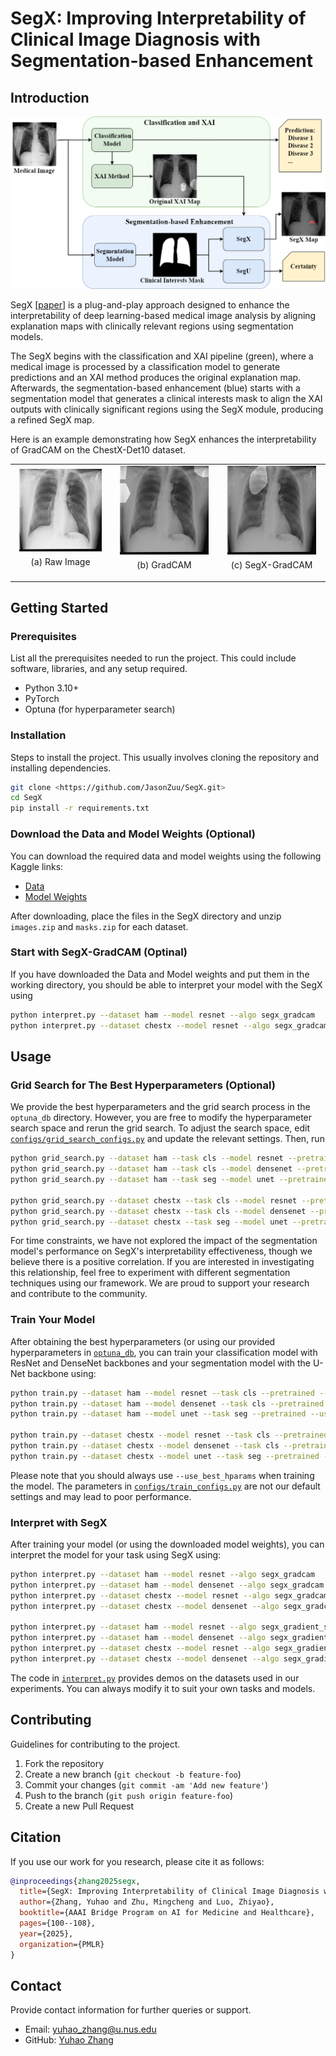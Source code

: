 # SegX: Improving Interpretability of Clinical Image Diagnosis with Segmentation-based Enhancement

## Introduction
![SegX Illustration](img/Method%20Overall.png) 

SegX [[paper](https://arxiv.org/abs/2502.10296)] is a plug-and-play approach designed to enhance the interpretability of deep learning-based medical image analysis by aligning explanation maps with clinically relevant regions using segmentation models. 

The SegX begins with the classification and XAI pipeline (green), where a medical image is processed by a classification model to generate predictions and an XAI method produces the original explanation map. Afterwards, the segmentation-based enhancement (blue) starts with a segmentation model that generates a clinical interests mask to align the XAI outputs with clinically significant regions using the SegX module, producing a refined SegX map.

Here is an example demonstrating how SegX enhances the interpretability of GradCAM on the ChestX-Det10 dataset.

<table>
  <tr>
    <td style="text-align: center;">
      <img src="img/chestx_36223.png" alt="raw" style="width: 90%;">
      <p style="margin-top: 5px; font-size: 14px;">(a) Raw Image</p>
    </td>
    <td style="text-align: center;">
      <img src="img/chestx_36223_gradcam.png" alt="GradCAM" style="width: 90%;">
      <p style="margin-top: 5px; font-size: 14px;">(b) GradCAM</p>
    </td>
    <td style="text-align: center;">
      <img src="img/chestx_36223_segx_gradcam.png" alt="SegX-GradCAM" style="width: 90%;">
      <p style="margin-top: 5px; font-size: 14px;">(c) SegX-GradCAM</p>
    </td>
  </tr>
</table>


## Getting Started

### Prerequisites

List all the prerequisites needed to run the project. This could include software, libraries, and any setup required.

- Python 3.10+
- PyTorch
- Optuna (for hyperparameter search)


### Installation
Steps to install the project. This usually involves cloning the repository and installing dependencies.

```bash
git clone <https://github.com/JasonZuu/SegX.git>
cd SegX
pip install -r requirements.txt
```

### Download the Data and Model Weights (Optional)
You can download the required data and model weights using the following Kaggle links:
+ [Data](https://www.kaggle.com/datasets/mingchengzhu/segx-used-datasets)
+ [Model Weights](https://www.kaggle.com/datasets/mingchengzhu/segx-model-weights)

After downloading, place the files in the SegX directory and unzip `images.zip` and `masks.zip` for each dataset.

### Start with SegX-GradCAM (Optinal)
If you have downloaded the Data and Model weights and put them in the working directory, you should be able to interpret your model with the SegX using

```bash
python interpret.py --dataset ham --model resnet --algo segx_gradcam
python interpret.py --dataset chestx --model resnet --algo segx_gradcam
```

## Usage

### Grid Search for The Best Hyperparameters (Optional)
We provide the best hyperparameters and the grid search process in the `optuna_db` directory. However, you are free to modify the hyperparameter search space and rerun the grid search. To adjust the search space, edit [`configs/grid_search_configs.py`](configs/grid_search_configs.py) and update the relevant settings. Then, run

```bash
python grid_search.py --dataset ham --task cls --model resnet --pretrained
python grid_search.py --dataset ham --task cls --model densenet --pretrained
python grid_search.py --dataset ham --task seg --model unet --pretrained

python grid_search.py --dataset chestx --task cls --model resnet --pretrained
python grid_search.py --dataset chestx --task cls --model densenet --pretrained
python grid_search.py --dataset chestx --task seg --model unet --pretrained
```

For time constraints, we have not explored the impact of the segmentation model's performance on SegX's interpretability effectiveness, though we believe there is a positive correlation. If you are interested in investigating this relationship, feel free to experiment with different segmentation techniques using our framework. We are proud to support your research and contribute to the community.

### Train Your Model
After obtaining the best hyperparameters (or using our provided hyperparameters in [`optuna_db`](optuna_db), you can train your classification model with ResNet and DenseNet backbones and your segmentation model with the U-Net backbone using:

```bash
python train.py --dataset ham --model resnet --task cls --pretrained --use_best_hparams
python train.py --dataset ham --model densenet --task cls --pretrained --use_best_hparams
python train.py --dataset ham --model unet --task seg --pretrained --use_best_hparams

python train.py --dataset chestx --model resnet --task cls --pretrained --use_best_hparams
python train.py --dataset chestx --model densenet --task cls --pretrained --use_best_hparams
python train.py --dataset chestx --model unet --task seg --pretrained --use_best_hparams
```

Please note that you should always use `--use_best_hparams` when training the model. The parameters in [`configs/train_configs.py`](configs/train_configs.py) are not our default settings and may lead to poor performance.

### Interpret with SegX
After training your model (or using the downloaded model weights), you can interpret the model for your task using SegX using:

```bash
python interpret.py --dataset ham --model resnet --algo segx_gradcam
python interpret.py --dataset ham --model densenet --algo segx_gradcam
python interpret.py --dataset chestx --model resnet --algo segx_gradcam
python interpret.py --dataset chestx --model densenet --algo segx_gradcam

python interpret.py --dataset ham --model resnet --algo segx_gradient_shap
python interpret.py --dataset ham --model densenet --algo segx_gradient_shap
python interpret.py --dataset chestx --model resnet --algo segx_gradient_shap
python interpret.py --dataset chestx --model densenet --algo segx_gradient_shap
```

The code in [`interpret.py`](interpret.py) provides demos on the datasets used in our experiments. You can always modify it to suit your own tasks and models.

## Contributing

Guidelines for contributing to the project.

1. Fork the repository
2. Create a new branch (`git checkout -b feature-foo`)
3. Commit your changes (`git commit -am 'Add new feature'`)
4. Push to the branch (`git push origin feature-foo`)
5. Create a new Pull Request


## Citation
If you use our work for you research, please cite it as follows:
```bibtex
@inproceedings{zhang2025segx,
  title={SegX: Improving Interpretability of Clinical Image Diagnosis with Segmentation-based Enhancement},
  author={Zhang, Yuhao and Zhu, Mingcheng and Luo, Zhiyao},
  booktitle={AAAI Bridge Program on AI for Medicine and Healthcare},
  pages={100--108},
  year={2025},
  organization={PMLR}
}
```

## Contact

Provide contact information for further queries or support.

- Email: yuhao_zhang@u.nus.edu
- GitHub: [Yuhao Zhang](https://github.com/haozizizizi)

